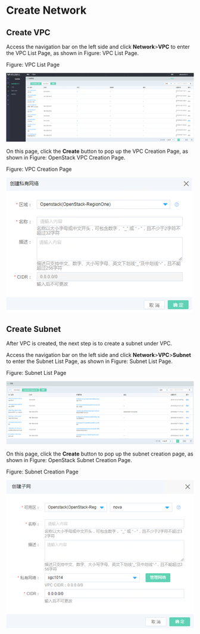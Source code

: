 # Create Network

## Create VPC

Access the navigation bar on the left side and click **Network**>**VPC** to enter the VPC List Page, as shown in Figure: VPC List Page.

Figure: VPC List Page

![vpc-1](../../../../image/JD-Cloud-Mesh/vpc-1.png)

On this page, click the **Create** button to pop up the VPC Creation Page, as shown in Figure: OpenStack VPC Creation Page.

Figure: VPC Creation Page

![vpc-2](../../../../image/JD-Cloud-Mesh/vpc-2.png)

## Create Subnet

After VPC is created, the next step is to create a subnet under VPC.

Access the navigation bar on the left side and click **Network**>**VPC**>**Subnet** to enter the Subnet List Page, as shown in Figure: Subnet List Page.

Figure: Subnet List Page

![subnet-1](../../../../image/JD-Cloud-Mesh/subnet-1.png)

On this page, click the **Create** button to pop up the subnet creation page, as shown in Figure: OpenStack Subnet Creation Page.

Figure: Subnet Creation Page

![subnet-2](../../../../image/JD-Cloud-Mesh/subnet-2.png)



